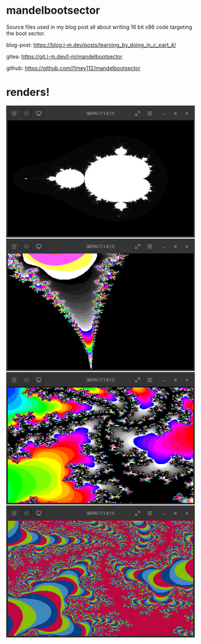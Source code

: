 # mandelbootsector

Source files used in my blog post all about writing 16 bit x86 code targeting the boot sector.

blog-post: https://blog.l-m.dev/posts/learning_by_doing_in_c_part_4/

gitea:     https://git.l-m.dev/l-m/mandelbootsector

github:    https://github.com/l1mey112/mandelbootsector

# renders!

![](/renders/black-1.png)
![](/renders/default-pinch-1.png)
![](/renders/defaultinv-2.png)
![](/renders/popsicle-6.png)